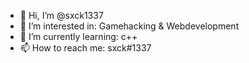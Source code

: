- 👋 Hi, I’m @sxck1337
- 👀 I’m interested in: Gamehacking & Webdevelopment
- 🌱 I’m currently learning: c++
- 📫 How to reach me: sxck#1337
